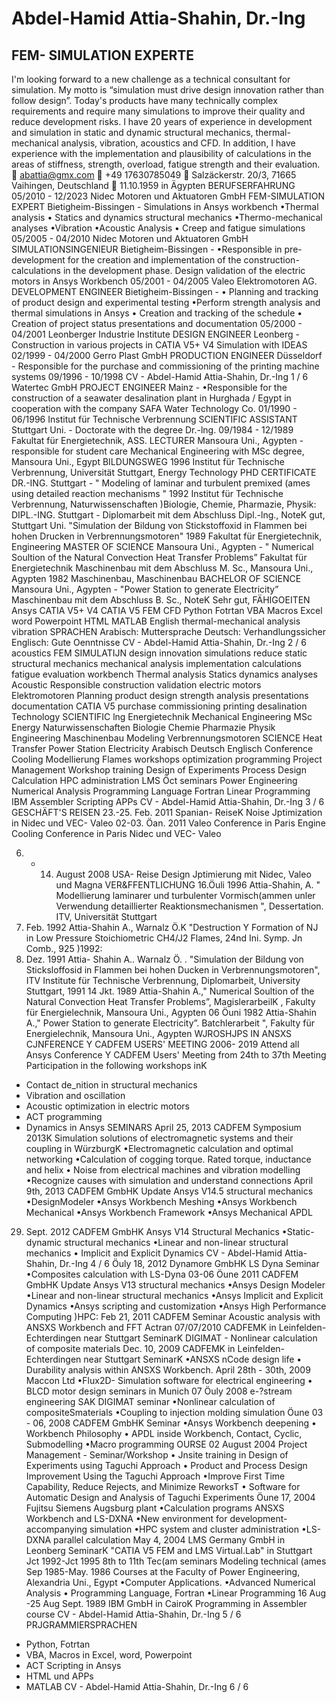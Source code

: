 

# Abdel-Hamid Attia-Shahin, Dr.-Ing

## FEM- SIMULATION EXPERTE

I'm looking forward to a new challenge as a technical consultant for simulation. 
My motto is “simulation must drive design innovation rather than follow design”. 
Today's products have many technically complex requirements and require 
many simulations to improve their quality and reduce development risks. I have 
20 years of experience in development and simulation in static and dynamic 
structural mechanics, thermal-mechanical analysis, vibration, acoustics and CFD. 
In addition, I have experience with the implementation and plausibility of 
calculations in the areas of stiffness, strength, overload, fatigue strength and their 
evaluation.
 abattia@gmx.com  +49 17630785049
 Salzäckerstr. 20/3, 71665 Vaihingen, Deutschland  11.10.1959 in Ägypten
BERUFSERFAHRUNG
05/2010 - 12/2023
Nidec Motoren und 
Aktuatoren GmbH
FEM-SIMULATION EXPERT
Bietigheim-Bissingen - Simulations in Ansys workbench
•Thermal analysis
• Statics and dynamics structural mechanics
•Thermo-mechanical analyses
•Vibration 
•Acoustic Analysis
• Creep and fatigue simulations
05/2005 - 04/2010
Nidec Motoren und 
Aktuatoren GmbH
SIMULATIONSINGENIEUR
Bietigheim-Bissingen - •Responsible in pre-development for the creation and 
implementation of the construction- calculations in the development phase. 
Design validation of the electric motors in Ansys Workbench
05/2001 - 04/2005
Valeo Elektromotoren AG.
DEVELOPMENT ENGINEER
Bietigheim-Bissingen - • Planning and tracking of product design and 
experimental testing •Perform strength analysis and thermal simulations in Ansys 
• Creation and tracking of the schedule • Creation of project status presentations 
and documentation
05/2000 - 04/2001
Leonberger Industrie 
Institute
DESIGN ENGINEER
Leonberg - Construction in various projects in CATIA V5+ V4
Simulation with IDEAS
02/1999 - 04/2000
Gerro Plast GmbH
PRODUCTION ENGINEER
Düsseldorf - Responsible for the purchase and commissioning of the printing 
machine systems
09/1996 - 10/1998
CV - Abdel-Hamid Attia-Shahin, Dr.-Ing 1 / 6
Watertec GmbH PROJECT ENGINEER
Mainz - •Responsible for the construction of a seawater desalination plant in 
Hurghada / Egypt in cooperation with the company SAFA Water Technology Co.
01/1990 - 06/1996
Institut für Technische 
Verbrennung
SCIENTIFIC ASSISTANT
Stuttgart Uni. - Doctorate with the degree Dr.-lng.
09/1984 - 12/1989
Fakultat für 
Energietechnik,
ASS. LECTURER
Mansoura Uni., Agypten - responsible for student care
Mechanical Engineering with MSc degree, Mansoura Uni., Egypt
BILDUNGSWEG
1996
Institut für Technische 
Verbrennung, Universität 
Stuttgart, Energy 
Technology
PHD CERTIFICATE DR.-ING.
Stuttgart - 
" Modeling of laminar and turbulent premixed (ames using detailed reaction 
mechanisms "
1992
Institut für Technische 
Verbrennung, 
Naturwissenschaften 
)Biologie, Chemie, 
Pharmazie, Physik:
DIPL.-ING.
Stuttgart - 
Diplomarbeit mit dem Abschluss Dipl.-lng., NoteK gut, Stuttgart Uni. 
"Simulation der Bildung von Stickstoffoxid in Flammen bei hohen Drucken in 
Verbrennungsmotoren"
1989
Fakultat für 
Energietechnik, 
Engineering
MASTER OF SCIENCE
Mansoura Uni., Agypten - 
" Numerical Soultion of the Natural Convection Heat Transfer Problems”
Fakultat für Energietechnik
Maschinenbau mit dem Abschluss M. Sc., Mansoura Uni., Agypten
1982
Maschinenbau, 
Maschinenbau
BACHELOR OF SCIENCE
Mansoura Uni., Agypten - 
"Power Station to generate Electricity”
Maschinenbau mit dem Abschluss B. Sc., NoteK Sehr gut,
FÄHIGOEITEN
Ansys CATIA V5+ V4 CATIA V5 FEM
CFD Python Fotrtan VBA Macros
Excel word Powerpoint HTML
MATLAB English
thermal-mechanical analysis vibration
SPRACHEN
Arabisch: Muttersprache
Deutsch: Verhandlungssicher
Englisch: Gute Oenntnisse
CV - Abdel-Hamid Attia-Shahin, Dr.-Ing 2 / 6
acoustics FEM SIMULATIJN design
innovation simulations reduce static
structural mechanics mechanical analysis
implementation calculations fatigue
evaluation workbench Thermal analysis
Statics dynamics analyses Acoustic
Responsible construction validation
electric motors Elektromotoren
Planning product design
strength analysis presentations
documentation CATIA V5 purchase
commissioning printing desalination
Technology SCIENTIFIC lng
Energietechnik Mechanical Engineering
MSc Energy Naturwissenschaften
Biologie Chemie Pharmazie Physik
Engineering Maschinenbau Modeling
Verbrennungsmotoren SCIENCE
Heat Transfer Power Station Electricity
Arabisch Deutsch Englisch
Conference Cooling Modellierung
Flames workshops optimization
programming Project Management
Workshop training
Design of Experiments Process Design
Calculation HPC administration LMS
Öct seminars Power Engineering
Numerical Analysis Programming Language
Fortran Linear Programming IBM
Assembler Scripting APPs
CV - Abdel-Hamid Attia-Shahin, Dr.-Ing 3 / 6
GESCHÄFT'S REISEN
23.-25. Feb. 2011 Spanian- ReiseK
Noise Jptimization in Nidec und VEC- Valeo
02-03. Öan. 2011 Valeo Conference in Paris
Engine Cooling Conference in Paris Nidec und VEC- Valeo

06. - 14. August 2008 USA- Reise
Design Jptimierung mit Nidec, Valeo und Magna
VER&FFENTLICHUNG
16.Öuli 1996 Attia-Shahin, A. " Modellierung laminarer und turbulenter Vormisch(ammen unler Verwendung 
detaillierter Reaktionsmechanismen ", Dessertation. ITV, Universität Stuttgart
05. Feb. 1992 Attia-Shahin A., Warnalz Ö.K "Destruction Y Formation of NJ in Low Pressure Stoichiometric CH4/J2 
Flames, 24nd Ini. Symp. Jn Comb., 925 )1992:
15. Dez. 1991 Attia- Shahin A.. Warnalz Ö. . "Simulation der Bildung von
Sticksloffosid in Flammen bei hohen Ducken in Verbrennungsmotoren", ITV Institute für Technische 
Verbrennung, Diplomarbeit, University Stuttgart, 1991
14 Jkt. 1989 Attia-Shahin A.," Numerical Soultion of the Natural Convection Heat Transfer Problems”, 
MagislerarbeilK , Fakulty für Energielechnik, Mansoura Uni., Agypten
06 Öuni 1982 Attia-Shahin A.," Power Station to generate Electricity”. Batchlerarbeit ", Fakulty für Energielechnik, 
Mansoura Uni., Agypten
WJROSHJPS IN ANSXS CJNFERENCE Y CADFEM USERS' MEETING
2006- 2019 Attend all Ansys Conference Y CADFEM Users' Meeting from 24th to 37th Meeting
Participation in the following workshops inK
- Contact de_nition in structural mechanics
- Vibration and oscillation
- Acoustic optimization in electric motors
- ACT programming
- Dynamics in Ansys
SEMINARS
April 25, 2013 CADFEM Symposium 2013K Simulation solutions of electromagnetic systems and their coupling in 
WürzburgK
•Electromagnetic calculation and optimal networking
•Calculation of cogging torque. Rated torque, inductance and helix
• Noise from electrical machines and vibration modelling
•Recognize causes with simulation and understand connections
April 9th, 2013 CADFEM GmbHK Update Ansys V14.5 structural mechanics
•DesignModeler
•Ansys Workbench Meshing
•Ansys Workbench Mechanical
•Ansys Workbench Framework
•Ansys Mechanical APDL
29. Sept. 2012 CADFEM GmbHK Ansys V14 Structural Mechanics
•Static-dynamic structural mechanics
•Linear and non-linear structural mechanics
• Implicit and Explicit Dynamics
CV - Abdel-Hamid Attia-Shahin, Dr.-Ing 4 / 6
Öuly 18, 2012 Dynamore GmbHK LS Dyna Seminar
•Composites calculation with LS-Dyna
03-06 Öune 2011 CADFEM GmbHK Update Ansys V13 structural mechanics
•Ansys Design Modeler
•Linear and non-linear structural mechanics
•Ansys Implicit and Explicit Dynamics
•Ansys scripting and customization
•Ansys High Performance Computing )HPC:
Feb 21, 2011 CADFEM Seminar
Acoustic analysis with ANSXS Workbench and FFT Actran
07/07/2010 CADFEMK in Leinfelden-Echterdingen near Stuttgart SeminarK
DIGIMAT - Nonlinear calculation of composite materials
Dec. 10, 2009 CADFEMK in Leinfelden-Echterdingen near Stuttgart SeminarK
•ANSXS nCode design life
• Durability analysis within ANSXS Workbench.
April 28th - 30th, 2009 Maccon Ltd
•Flux2D- Simulation software for electrical engineering
• BLCD motor design seminars in Munich
07 Öuly 2008 e-?stream engineering SAK DIGIMAT seminar
•Nonlinear calculation of compositeSmaterials
•Coupling to injection molding simulation
Öune 03 - 06, 2008 CADFEM GmbHK Seminar
•Ansys Workbench deepening
• Workbench Philosophy
• APDL inside Workbench, Contact, Cyclic, Submodelling
•Macro programming
OURSE
02 August 2004 Project Management - Seminar/Workshop
• Jnsite training in Design of Experiments using Taguchi Approach
• Product and Process Design Improvement Using the Taguchi Approach
•Improve First Time Capability, Reduce Rejects, and Minimize ReworksT
• Software for Automatic Design and Analysis of Taguchi Experiments
Öune 17, 2004 Fujitsu Siemens Augsburg plant
•Calculation programs ANSXS Workbench and LS-DXNA
•New environment for development-accompanying simulation
•HPC system and cluster administration
•LS-DXNA parallel calculation
May 4, 2004 LMS Germany GmbH in Leonberg
SeminarK "CATIA V5 FEM and LMS Virtual.Lab" in Stuttgart
Jct 1992-Jct 1995 8th to 11th Tec(am seminars
Modeling technical (ames
Sep 1985-May. 1986 Courses at the Faculty of Power Engineering, Alexandria Uni., Egypt
•Computer Applications.
•Advanced Numerical Analysis
• Programming Language, Fortran
•Linear Programming
16 Aug -25 Aug Sept. 1989 IBM GmbH in CairoK
Programming in Assembler course
CV - Abdel-Hamid Attia-Shahin, Dr.-Ing 5 / 6
PRJGRAMMIERSPRACHEN
- Python, Fotrtan
- VBA, Macros in Excel, word, Powerpoint
- ACT Scripting in Ansys
- HTML und APPs
- MATLAB
CV - Abdel-Hamid Attia-Shahin, Dr.-Ing 6 / 6